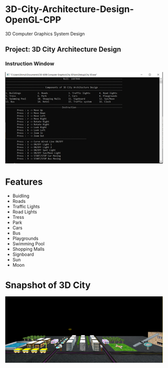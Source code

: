 # 3D-City-Architecture-Design-OpenGL-CPP
3D Computer Graphics System Design
<h2>Project: 3D City Architecture Design</h2>
<h3>Instruction Window </h3>

![alt text](https://github.com/FaisalAhmedBijoy/3D-City-Architecture-Design-OpenGL-CPP/blob/main/imageReadMe/3d%20city%20instruction.PNG)

<h1>Features</h1>

- Buidling
- Roads
- Traffic Lights
- Road Lights
- Tress
- Park
- Cars
- Bus
- Playgrounds
- Swimming Pool
- Shopping Malls
- Signboard
- Sun
- Moon

<h1>Snapshot of 3D City</h1>

![alt text](https://github.com/FaisalAhmedBijoy/3D-City-Architecture-Design-OpenGL-CPP/blob/main/imageReadMe/3d%20city.PNG)

